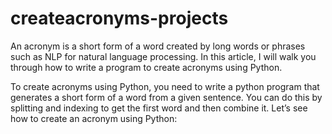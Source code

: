# createacronyms-projects

An acronym is a short form of a word created by long words or phrases such as NLP for natural language processing. In this article, I will walk you through how to write a program to create acronyms using Python.

To create acronyms using Python, you need to write a python program that generates a short form of a word from a given sentence. You can do this by splitting and indexing to get the first word and then combine it. Let’s see how to create an acronym using Python:
